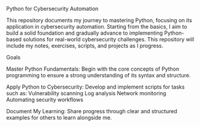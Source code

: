 Python for Cybersecurity Automation



This repository documents my journey to mastering Python, focusing on its application in cybersecurity automation. Starting from the basics, I aim to build a solid foundation and gradually advance to implementing Python-based solutions for real-world cybersecurity challenges. This repository will include my notes, exercises, scripts, and projects as I progress.

Goals

Master Python Fundamentals: Begin with the core concepts of Python programming to ensure a strong understanding of its syntax and structure.

Apply Python to Cybersecurity: Develop and implement scripts for tasks such as:
Vulnerability scanning
Log analysis
Network monitoring
Automating security workflows

Document My Learning: Share progress through clear and structured examples for others to learn alongside me.


